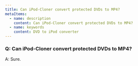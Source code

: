 ```yaml
---
title: Can iPod-Cloner convert protected DVDs to MP4?
metaItems:
  - name: description
    content: Can iPod-Cloner convert protected DVDs to MP4?
  - name: keywords
    content: DVD to iPod converter
---
```


### Q: Can iPod-Cloner convert protected DVDs to MP4?

A: Sure.